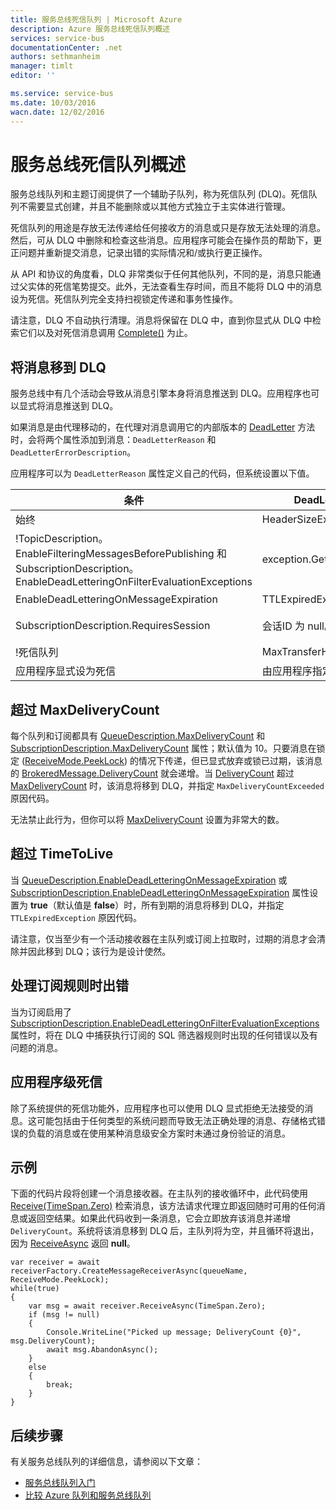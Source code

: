 ```yaml
---
title: 服务总线死信队列 | Microsoft Azure
description: Azure 服务总线死信队列概述
services: service-bus
documentationCenter: .net
authors: sethmanheim
manager: timlt
editor: ''

ms.service: service-bus
ms.date: 10/03/2016
wacn.date: 12/02/2016
---
```


# 服务总线死信队列概述

服务总线队列和主题订阅提供了一个辅助子队列，称为死信队列 (DLQ)。死信队列不需要显式创建，并且不能删除或以其他方式独立于主实体进行管理。

死信队列的用途是存放无法传递给任何接收方的消息或只是存放无法处理的消息。然后，可从 DLQ 中删除和检查这些消息。应用程序可能会在操作员的帮助下，更正问题并重新提交消息，记录出错的实际情况和/或执行更正操作。

从 API 和协议的角度看，DLQ 非常类似于任何其他队列，不同的是，消息只能通过父实体的死信笔势提交。此外，无法查看生存时间，而且不能将 DLQ 中的消息设为死信。死信队列完全支持扫视锁定传递和事务性操作。

请注意，DLQ 不自动执行清理。消息将保留在 DLQ 中，直到你显式从 DLQ 中检索它们以及对死信消息调用 [Complete()](https://msdn.microsoft.com/zh-cn/library/azure/microsoft.servicebus.messaging.brokeredmessage.completeasync.aspx) 为止。

## 将消息移到 DLQ

服务总线中有几个活动会导致从消息引擎本身将消息推送到 DLQ。应用程序也可以显式将消息推送到 DLQ。

如果消息是由代理移动的，在代理对消息调用它的内部版本的 [DeadLetter](https://msdn.microsoft.com/zh-cn/library/azure/hh291941.aspx) 方法时，会将两个属性添加到消息：`DeadLetterReason` 和 `DeadLetterErrorDescription`。

应用程序可以为 `DeadLetterReason` 属性定义自己的代码，但系统设置以下值。

| 条件 | DeadLetterReason | DeadLetterErrorDescription |
|---------------------------------------------------------------------------------------------------------------------------------------|-----------------------------|----------------------------------------------------------------------------------|
| 始终 | HeaderSizeExceeded | 已超过此流的大小配额。 |
| !TopicDescription。<br />EnableFilteringMessagesBeforePublishing 和 SubscriptionDescription。<br />EnableDeadLetteringOnFilterEvaluationExceptions | exception.GetType().Name | exception.Message |
| EnableDeadLetteringOnMessageExpiration | TTLExpiredException | 消息过期并已设为死信。 |
| SubscriptionDescription.RequiresSession | 会话ID 为 null。 | 启用会话的实体不允许使用会话标识符为 null 的消息。 |
| !死信队列 | MaxTransferHopCountExceeded | Null |
| 应用程序显式设为死信 | 由应用程序指定 | 由应用程序指定 |

## 超过 MaxDeliveryCount

每个队列和订阅都具有 [QueueDescription.MaxDeliveryCount](https://msdn.microsoft.com/zh-cn/library/azure/microsoft.servicebus.messaging.queuedescription.maxdeliverycount.aspx) 和 [SubscriptionDescription.MaxDeliveryCount](https://msdn.microsoft.com/zh-cn/library/azure/microsoft.servicebus.messaging.subscriptiondescription.maxdeliverycount.aspx) 属性；默认值为 10。只要消息在锁定 ([ReceiveMode.PeekLock](https://msdn.microsoft.com/zh-cn/library/azure/microsoft.servicebus.messaging.receivemode.aspx)) 的情况下传递，但已显式放弃或锁已过期，该消息的 [BrokeredMessage.DeliveryCount](https://msdn.microsoft.com/zh-cn/library/azure/microsoft.servicebus.messaging.brokeredmessage.deliverycount.aspx) 就会递增。当 [DeliveryCount](https://msdn.microsoft.com/zh-cn/library/azure/microsoft.servicebus.messaging.brokeredmessage.deliverycount.aspx) 超过 [MaxDeliveryCount](https://msdn.microsoft.com/zh-cn/library/azure/microsoft.servicebus.messaging.queuedescription.maxdeliverycount.aspx) 时，该消息将移到 DLQ，并指定 `MaxDeliveryCountExceeded` 原因代码。

无法禁止此行为，但你可以将 [MaxDeliveryCount](https://msdn.microsoft.com/zh-cn/library/azure/microsoft.servicebus.messaging.queuedescription.maxdeliverycount.aspx) 设置为非常大的数。

## 超过 TimeToLive

当 [QueueDescription.EnableDeadLetteringOnMessageExpiration](https://msdn.microsoft.com/zh-cn/library/azure/microsoft.servicebus.messaging.queuedescription.enabledeadletteringonmessageexpiration.aspx) 或 [SubscriptionDescription.EnableDeadLetteringOnMessageExpiration](https://msdn.microsoft.com/zh-cn/library/azure/microsoft.servicebus.messaging.subscriptiondescription.enabledeadletteringonmessageexpiration.aspx) 属性设置为 **true**（默认值是 **false**）时，所有到期的消息将移到 DLQ，并指定 `TTLExpiredException` 原因代码。

请注意，仅当至少有一个活动接收器在主队列或订阅上拉取时，过期的消息才会清除并因此移到 DLQ；该行为是设计使然。

## 处理订阅规则时出错

当为订阅启用了 [SubscriptionDescription.EnableDeadLetteringOnFilterEvaluationExceptions](https://msdn.microsoft.com/zh-cn/library/azure/microsoft.servicebus.messaging.subscriptiondescription.enabledeadletteringonfilterevaluationexceptions.aspx) 属性时，将在 DLQ 中捕获执行订阅的 SQL 筛选器规则时出现的任何错误以及有问题的消息。

## 应用程序级死信

除了系统提供的死信功能外，应用程序也可以使用 DLQ 显式拒绝无法接受的消息。这可能包括由于任何类型的系统问题而导致无法正确处理的消息、存储格式错误的负载的消息或在使用某种消息级安全方案时未通过身份验证的消息。

## 示例

下面的代码片段将创建一个消息接收器。在主队列的接收循环中，此代码使用 [Receive(TimeSpan.Zero)](https://msdn.microsoft.com/zh-cn/library/azure/dn130350.aspx) 检索消息，该方法请求代理立即返回随时可用的任何消息或返回空结果。如果此代码收到一条消息，它会立即放弃该消息并递增 `DeliveryCount`。系统将该消息移到 DLQ 后，主队列将为空，并且循环将退出，因为 [ReceiveAsync](https://msdn.microsoft.com/zh-cn/library/azure/dn130350.aspx) 返回 **null**。

```
var receiver = await receiverFactory.CreateMessageReceiverAsync(queueName, ReceiveMode.PeekLock);
while(true)
{
    var msg = await receiver.ReceiveAsync(TimeSpan.Zero);
    if (msg != null)
    {
        Console.WriteLine("Picked up message; DeliveryCount {0}", msg.DeliveryCount);
        await msg.AbandonAsync();
    }
    else
    {
        break;
    }
}
```

## 后续步骤

有关服务总线队列的详细信息，请参阅以下文章：

- [服务总线队列入门](./service-bus-dotnet-get-started-with-queues.md)
- [比较 Azure 队列和服务总线队列](./service-bus-azure-and-service-bus-queues-compared-contrasted.md)

<!---HONumber=Mooncake_0328_2016-->